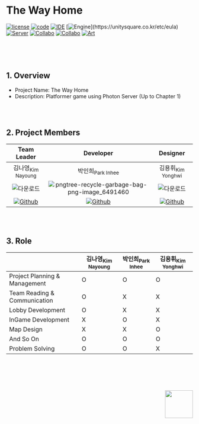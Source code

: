# The Way Home
[![license](https://img.shields.io/badge/License-MIT-red)](https://github.com/CHOULOKY/Isaac-Imitation?tab=MIT-1-ov-file)
[![code](https://img.shields.io/badge/Code-C%23-purple)](https://dotnet.microsoft.com/ko-kr/platform/free)
[![IDE](https://img.shields.io/badge/IDE-VS-blueviolet)](https://visualstudio.microsoft.com/ko/vs/)
[![Engine](https://img.shields.io/badge/Engine-Unity(22.3.23f1)-white?logo=unity&logoColor=white)](https://unitysquare.co.kr/etc/eula)
[![Server](https://img.shields.io/badge/Server-Photon-004480?logo=Photon&logoColor=white)](https://doc.photonengine.com/ko-kr/server/current/operations/licenses)
[![Collabo](https://img.shields.io/badge/Collabo-GithubDesktop-purple)](https://docs.github.com/ko/desktop)
[![Collabo](https://img.shields.io/badge/Collabo-Notion-000000?logo=notion&logoColor=white)](https://www.notion.so/ko/pricing)
[![Art](https://img.shields.io/badge/Art-Aseprite-7D929E?logo=aseprite&logoColor=white)](https://store.steampowered.com/app/431730/Aseprite/?l=koreana)

<br><br><br>

## 1. Overview 
- Project Name: The Way Home
- Description: Platformer game using Photon Server (Up to Chapter 1)

<br><br>

## 2. Project Members
|Team Leader|Developer|Designer|
|:--:|:--:|:--:|
|김나영<sub>Kim Nayoung</sub>|박인희<sub>Park Inhee</sub>|김용휘<sub>Kim Yonghwi</sub>|
|![다운로드](https://github.com/user-attachments/assets/f8d4e10d-f847-4170-a6fc-af61cf8fbe99)|![pngtree-recycle-garbage-bag-png-image_6491460](https://github.com/user-attachments/assets/ad653ad3-e628-42f2-92b1-85f7daaff750)|![다운로드](https://github.com/user-attachments/assets/f8d4e10d-f847-4170-a6fc-af61cf8fbe99)|
|[![Github](https://img.shields.io/badge/Github-181717?style=for-the-badge&logo=Github&logoColor=white)](https://github.com/NaYoung1017)|[![Github](https://img.shields.io/badge/Github-181717?style=for-the-badge&logo=Github&logoColor=white)](https://github.com/CHOULOKY)|[![Github](https://img.shields.io/badge/Github-181717?style=for-the-badge&logo=Github&logoColor=white)](https://github.com/HOKAGO-MEMORIES)|

<br><br>

## 3. Role
||김나영<sub>Kim Nayoung</sub>|박인희<sub>Park Inhee</sub>|김용휘<sub>Kim Yonghwi</sub>|
|--|--|--|--|
|Project Planning & Management|O|O|O|
|Team Reading & Communication|O|X|X|
|Lobby Development|O|X|X|
|InGame Development|X|O|X|
|Map Design|X|X|O|
|And So On|O|O|O|
|Problem Solving|O|O|X|

<br><br><br><br>

<img align="right" src="https://github.com/user-attachments/assets/141c54f0-2640-4423-b313-8dde2cfa098c" width="75" height="75" />
